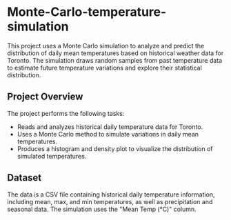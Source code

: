 # Monte-Carlo-temperature-simulation

This project uses a Monte Carlo simulation to analyze and predict the distribution of daily mean temperatures based on historical weather data for Toronto. The simulation draws random samples from past temperature data to estimate future temperature variations and explore their statistical distribution.

## Project Overview
The project performs the following tasks:
- Reads and analyzes historical daily temperature data for Toronto.
- Uses a Monte Carlo method to simulate variations in daily mean temperatures.
- Produces a histogram and density plot to visualize the distribution of simulated temperatures.

## Dataset
The data is a CSV file containing historical daily temperature information, including mean, max, and min temperatures, as well as precipitation and seasonal data. The simulation uses the "Mean Temp (°C)" column.

